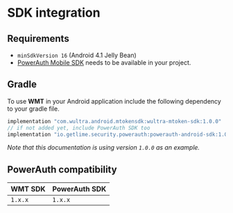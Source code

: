 # SDK integration

## Requirements

- `minSdkVersion 16` (Android 4.1 Jelly Bean)
- [PowerAuth Mobile SDK](https://github.com/wultra/powerauth-mobile-sdk) needs to be available in your project.

##	 Gradle

To use __WMT__ in your Android application include the following dependency to your gradle file.

```groovy
implementation "com.wultra.android.mtokensdk:wultra-mtoken-sdk:1.0.0"
// if not added yet, include PowerAuth SDK too
implementation "io.getlime.security.powerauth:powerauth-android-sdk:1.0.0"
```

_Note that this documentation is using version `1.0.0` as an example._

## PowerAuth compatibility
| WMT SDK | PowerAuth SDK |  
|---|---|
| `1.x.x` | `1.x.x` |